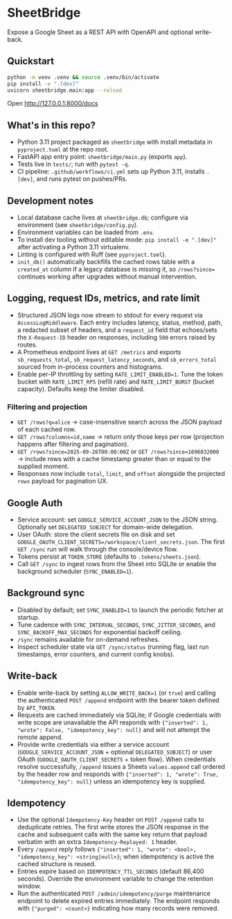 # SheetBridge
Expose a Google Sheet as a REST API with OpenAPI and optional write-back.

## Quickstart
```bash
python -m venv .venv && source .venv/bin/activate
pip install -e ".[dev]"
uvicorn sheetbridge.main:app --reload
```
Open http://127.0.0.1:8000/docs

## What's in this repo?
- Python 3.11 project packaged as `sheetbridge` with install metadata in `pyproject.toml` at the repo root.
- FastAPI app entry point: `sheetbridge/main.py` (exports `app`).
- Tests live in `tests/`; run with `pytest -q`.
- CI pipeline: `.github/workflows/ci.yml` sets up Python 3.11, installs `.[dev]`, and runs pytest on pushes/PRs.

## Development notes
- Local database cache lives at `sheetbridge.db`; configure via environment (see `sheetbridge/config.py`).
- Environment variables can be loaded from `.env`.
- To install dev tooling without editable mode: `pip install -e ".[dev]"` after activating a Python 3.11 virtualenv.
- Linting is configured with Ruff (see `pyproject.toml`).
- `init_db()` automatically backfills the cached rows table with a `created_at` column if a legacy database is missing it, so `/rows?since=` continues working after upgrades without manual intervention.

## Logging, request IDs, metrics, and rate limit
- Structured JSON logs now stream to stdout for every request via `AccessLogMiddleware`. Each entry includes latency, status, method, path, a redacted subset of headers, and a `request_id` field that echoes/sets the `X-Request-ID` header on responses, including `500` errors raised by routes.
- A Prometheus endpoint lives at `GET /metrics` and exports `sb_requests_total`, `sb_request_latency_seconds`, and `sb_errors_total` sourced from in-process counters and histograms.
- Enable per-IP throttling by setting `RATE_LIMIT_ENABLED=1`. Tune the token bucket with `RATE_LIMIT_RPS` (refill rate) and `RATE_LIMIT_BURST` (bucket capacity). Defaults keep the limiter disabled.

### Filtering and projection
- `GET /rows?q=alice` → case-insensitive search across the JSON payload of each cached row.
- `GET /rows?columns=id,name` → return only those keys per row (projection happens after filtering and pagination).
- `GET /rows?since=2025-09-26T00:00:00Z` or `GET /rows?since=1696032000` → include rows with a cache timestamp greater than or equal to the supplied moment.
- Responses now include `total`, `limit`, and `offset` alongside the projected `rows` payload for pagination UX.

## Google Auth
- Service account: set `GOOGLE_SERVICE_ACCOUNT_JSON` to the JSON string. Optionally set `DELEGATED_SUBJECT` for domain-wide delegation.
- User OAuth: store the client secrets file on disk and set `GOOGLE_OAUTH_CLIENT_SECRETS=/workspace/client_secrets.json`. The first `GET /sync` run will walk through the console/device flow.
- Tokens persist at `TOKEN_STORE` (defaults to `.tokens/sheets.json`).
- Call `GET /sync` to ingest rows from the Sheet into SQLite or enable the background scheduler (`SYNC_ENABLED=1`).

## Background sync
- Disabled by default; set `SYNC_ENABLED=1` to launch the periodic fetcher at startup.
- Tune cadence with `SYNC_INTERVAL_SECONDS`, `SYNC_JITTER_SECONDS`, and `SYNC_BACKOFF_MAX_SECONDS` for exponential backoff ceiling.
- `/sync` remains available for on-demand refreshes.
- Inspect scheduler state via `GET /sync/status` (running flag, last run timestamps, error counters, and current config knobs).

## Write-back
- Enable write-back by setting `ALLOW_WRITE_BACK=1` (or `true`) and calling the authenticated `POST /append` endpoint with the bearer token defined by `API_TOKEN`.
- Requests are cached immediately via SQLite; if Google credentials with write scope are unavailable the API responds with `{"inserted": 1, "wrote": False, "idempotency_key": null}` and will not attempt the remote append.
- Provide write credentials via either a service account (`GOOGLE_SERVICE_ACCOUNT_JSON` + optional `DELEGATED_SUBJECT`) or user OAuth (`GOOGLE_OAUTH_CLIENT_SECRETS` + token flow). When credentials resolve successfully, `/append` issues a Sheets `values.append` call ordered by the header row and responds with `{"inserted": 1, "wrote": True, "idempotency_key": null}` unless an idempotency key is supplied.

## Idempotency
- Use the optional `Idempotency-Key` header on `POST /append` calls to deduplicate retries. The first write stores the JSON response in the cache and subsequent calls with the same key return that payload verbatim with an extra `Idempotency-Replayed: 1` header.
- Every `/append` reply follows `{"inserted": 1, "wrote": <bool>, "idempotency_key": <string|null>}`; when idempotency is active the cached structure is reused.
- Entries expire based on `IDEMPOTENCY_TTL_SECONDS` (default 86,400 seconds). Override the environment variable to change the retention window.
- Run the authenticated `POST /admin/idempotency/purge` maintenance endpoint to delete expired entries immediately. The endpoint responds with `{"purged": <count>}` indicating how many records were removed.
